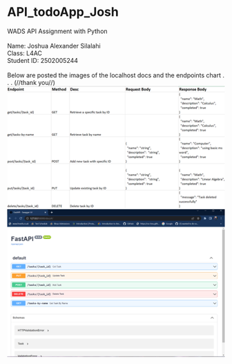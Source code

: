 # API_todoApp_Josh
 WADS API Assignment with Python
<br>
<br>
Name: Joshua Alexander Silalahi
<br>
Class: L4AC
<br>
Student ID: 2502005244
<br>
<br>
Below are posted the images of the localhost docs and the endpoints chart . . . (//thank you//)
<br>
![alt text](https://github.com/joshualxndrs/API_todoApp_Josh/blob/main/API_Endpoints.png)
<br>
![alt text](https://github.com/joshualxndrs/API_todoApp_Josh/blob/main/docs_localhost.png)
